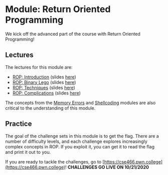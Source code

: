 # Module: Return Oriented Programming

We kick off the advanced part of the course with Return Oriented Programming!

## Lectures

The lectures for this module are:

- [ROP: Introduction](https://youtu.be/El8-vMDJ1zY) (slides [here](https://docs.google.com/presentation/d/1OM8gd6oqiFl2tU6G-ydiCfkNhgUTNKDFoYz-g2IIwHg/edit#slide=id.g75eb403de6_0_0))
- [ROP: Binary Lego](https://youtu.be/L0gzNhbnOUA) (slides [here](https://docs.google.com/presentation/d/1axSooHyjCJulwGNrhYM2GyjWJBSxTAg9Ia9Jpw9gW6s/edit#slide=id.g75eb403de6_0_0))
- [ROP: Techniques](https://youtu.be/OVkObKS0gOo) (slides [here](https://docs.google.com/presentation/d/1x7PASDmpjPDXvkD9HmZ2wC2JJNT8lHCkZTYcDQ9CjAk/edit#slide=id.g75eb403de6_0_0))
- [ROP: Complications](https://youtu.be/Iq2IFCKDpKc) (slides [here](https://docs.google.com/presentation/d/12_ymnKrYPUD1rJz6tauS2oNw45eWivhYMWfUzsnOeHM/edit#slide=id.g75eb403de6_0_0))

The concepts from the [Memory Errors](memory.md) and [Shellcoding](shellcode.md) modules are also critical to the understanding of this module.

## Practice

The goal of the challenge sets in this module is to get the flag.
There are a number of difficulty levels, and each challenge explores increasingly complex concepts in ROP.
If you exploit it, you can get it to read the flag and print it out to you.

If you are ready to tackle the challenges, go to [https://cse466.pwn.college](https://cse466.pwn.college)! **CHALLENGES GO LIVE ON 10/21/2020**
